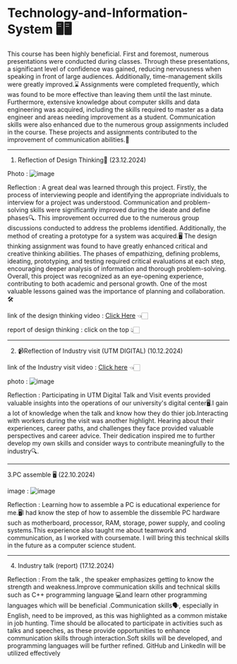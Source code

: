 # Technology-and-Information-System 🖥️🖥️

This course has been highly beneficial. First and foremost, numerous presentations were conducted during classes. Through these presentations, a significant level of confidence was gained, reducing nervousness when speaking in front of large audiences. Additionally, time-management skills were greatly improved.⌛ Assignments were completed frequently, which was found to be more effective than leaving them until the last minute. Furthermore, extensive knowledge about computer skills and data engineering was acquired, including the skills required to master as a data engineer and areas needing improvement as a student. Communication skills were also enhanced due to the numerous group assignments included in the course. These projects and assignments contributed to the improvement of communication abilities.💬

<hr>

1. Reflection of Design Thinking🌟 (23.12.2024)

Photo : ![image](https://github.com/user-attachments/assets/ca57b1d4-3ef0-4d54-8a2c-f73fdbd21d40)

Reflection : A great deal was learned through this project. Firstly, the process of interviewing people and identifying the appropriate individuals to interview for a project was understood. Communication and problem-solving skills were significantly improved during the ideate and define phases🔍. This improvement occurred due to the numerous group discussions conducted to address the problems identified. Additionally, the method of creating a prototype for a system was acquired.🖥️ The design thinking assignment was found to have greatly enhanced critical and creative thinking abilities. The phases of empathizing, defining problems, ideating, prototyping, and testing required critical evaluations at each step, encouraging deeper analysis of information and thorough problem-solving. Overall, this project was recognized as an eye-opening experience, contributing to both academic and personal growth. One of the most valuable lessons gained was the importance of planning and collaboration.🛠️

link of the design thinking video : [Click Here](https://youtu.be/QpE_PklSU8U?feature=shared) 👈🏻

report of design thinking : click on the top 👆🏻
<hr>

2. 📹Reflection of Industry visit (UTM DIGITAL) (10.12.2024)

link of the Industry visit video : [Click here](https://youtu.be/9Y06GSYly60?feature=shared) 👈🏻

photo : ![image](https://github.com/user-attachments/assets/d743755c-1c88-4141-9179-3677051c9bb3)

Reflection : Participating in UTM Digital Talk and Visit events provided valuable insights into the operations of our university's digital center🖥️.I gain a lot of knowledge when the talk and know how they do thier job.Interacting with workers during the visit was another highlight. Hearing about their experiences, career paths, and challenges they face provided valuable perspectives and career advice. Their dedication inspired me to further develop my own skills and consider ways to contribute meaningfully to the industry🔍.
<hr>

3.PC assemble 🖥️ (22.10.2024)

image : ![image](https://github.com/user-attachments/assets/078a83d1-89ce-4c57-aa4e-32891690db62)


Reflection : Learning how to assemble a PC is educational experience for me.🖥️I had know the step of how to assemble the dissemble PC hardware such as motherboard, processor, RAM, storage, power supply, and cooling systems.This experience also taught me about teamwork and communication, as I worked with coursemate. I will bring this technical skills in the future as a computer science student.
<hr>

4. Industry talk (report) (17.12.2024)

Reflection : From the talk , the speaker emphasizes getting to know the strength and weakness.Improve communication skills and technical skills such as C++ programming language 💻and learn other programming languages which will be beneficial .Communication skills🗣️, especially in English, need to be improved, as this was highlighted as a common mistake in job hunting. Time should be allocated to participate in activities such as talks and speeches, as these provide opportunities to enhance communication skills through interaction.Soft skills will be developed, and programming languages will be further refined. GitHub and LinkedIn will be utilized effectively





